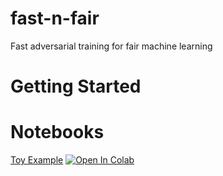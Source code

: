 # fast-n-fair
Fast adversarial training for fair machine learning

# Getting Started

# Notebooks

[Toy Example](https://github.com/elizabethnewman/fast-n-fair/blob/main/fast-n-fair/examples/notebooks/FastNFair_ToyExample.ipynb) [![Open In Colab](https://colab.research.google.com/assets/colab-badge.svg)](https://colab.research.google.com/github/elizabethnewman/fast-n-fair/blob/main/fast-n-fair/examples/notebooks/FastNFair_ToyExample.ipynb)
